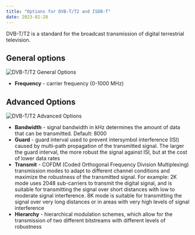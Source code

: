```yaml
---
title: "Options for DVB-T/T2 and ISDB-T"
date: 2023-02-28
---
```


DVB-T/T2 is a standard for the broadcast transmission of digital terrestrial television.

## General options

![DVB-T/T2 General Options](https://cdn.cesbo.com/help/astra/receiving/dvb/t/general.png)

- **Frequency** - carrier frequency (0-1000 MHz)

## Advanced Options

![DVB-T/T2 Advanced Options](https://cdn.cesbo.com/help/astra/receiving/dvb/t/advanced.png)

- **Bandwidth** - signal bandwidth in kHz determines the amount of data that can be transmitted. Default: 8000
- **Guard** - guard interval used to prevent intersymbol interference (ISI) caused by multi-path propagation of the transmitted signal. The larger the guard interval, the more robust the signal against ISI, but at the cost of lower data rates
- **Transmit** - COFDM (Coded Orthogonal Frequency Division Multiplexing) transmission modes to adapt to different channel conditions and maximize the robustness of the transmitted signal. For example: 2K mode uses 2048 sub-carriers to transmit the digital signal, and is suitable for transmitting the signal over short distances with low to moderate signal interference. 8K mode is suitable for transmitting the signal over very long distances or in areas with very high levels of signal interference
- **Hierarchy** - hierarchical modulation schemes, which allow for the transmission of two different bitstreams with different levels of robustness
